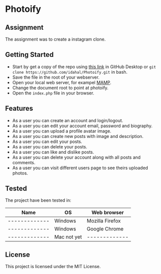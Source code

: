 # Photoify

## Assignment
The assignment was to create a instagram clone.

## Getting Started

* Start by get a copy of the repo using [this link](https://github.com/idahal/Photoify) in GitHub Desktop or `git clone https://github.com/idahal/Photoify.git` in bash.
* Save the file in the root of your webserver.
* Open your local web server, for exampel [MAMP](https://www.mamp.info/en/). 
* Change the document root to point at photoify.
* Open the `index.php` file in your browser.

## Features
* As a user you can create an account and login/logout.
* As a user you can edit your account email, password and biography.
* As a user you can upload a profile avatar image.
* As a user you can create new posts with image and description.
* As a user you can edit your posts.
* As a user you can delete your posts.
* As a user you can like and dislike posts.
* As a user you can delete your account along with all posts and comments.
* As a user you can visit different users page to see theirs uploaded photos.


## Tested
The project have been tested in:

|Name         | OS          | Web browser     | 
|-------------| ----------- |-----------------| 
|-------------|  Windows    | Mozilla Firefox | 
|-------------|  Windows    | Google Chrome   |
|-------------|  Mac not yet|-------------    | 


## License
This project is licensed under the MIT License.
